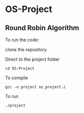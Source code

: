 # OS-Project

## Round Robin Algorithm ##

To run the code:

clone the repository

Direct to the project folder
```
cd OS-Project
```

To compile
```
gcc -o project os_project.c
```

To run

```
./project
```
